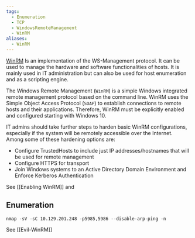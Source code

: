 ```yaml
---
tags:
  - Enumeration
  - TCP
  - WindowsRemoteManagement
  - WinRM
aliases:
  - WinRM
---
```

[WinRM](https://learn.microsoft.com/en-us/windows/win32/winrm/portal) Is an implementation of the WS-Management protocol. It can be used to manage the hardware and software functionalities of hosts. It is mainly used in IT administration but can also be used for host enumeration and as a scripting engine.

The Windows Remote Management (`WinRM`) is a simple Windows integrated remote management protocol based on the command line. WinRM uses the Simple Object Access Protocol (`SOAP`) to establish connections to remote hosts and their applications. Therefore, WinRM must be explicitly enabled and configured starting with Windows 10.

IT admins should take further steps to harden basic WinRM configurations, especially if the system will be remotely accessible over the Internet. Among some of these hardening options are:

- Configure TrustedHosts to include just IP addresses/hostnames that will be used for remote management
- Configure HTTPS for transport
- Join Windows systems to an Active Directory Domain Environment and Enforce Kerberos Authentication

See [[Enabling WinRM]] and 


## Enumeration

```shell-session
nmap -sV -sC 10.129.201.248 -p5985,5986 --disable-arp-ping -n
```

See [[Evil-WinRM]]